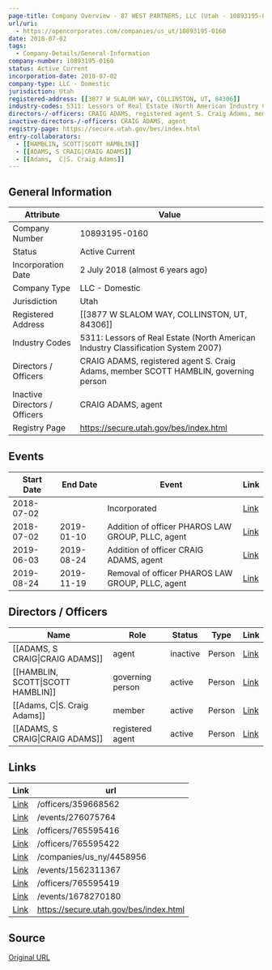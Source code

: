 ```yaml
---
page-title: Company Overview - 87 WEST PARTNERS, LLC (Utah - 10893195-0160)
url/uri:
  - https://opencorporates.com/companies/us_ut/10893195-0160
date: 2018-07-02
tags:
  - Company-Details/General-Information
company-number: 10893195-0160
status: Active Current
incorporation-date: 2018-07-02
company-type: LLC - Domestic
jurisdiction: Utah
registered-address: [[3877 W SLALOM WAY, COLLINSTON, UT, 84306]]
industry-codes: 5311: Lessors of Real Estate (North American Industry Classification System 2007)
directors-/-officers: CRAIG ADAMS, registered agent S. Craig Adams, member SCOTT HAMBLIN, governing person
inactive-directors-/-officers: CRAIG ADAMS, agent
registry-page: https://secure.utah.gov/bes/index.html
entry-collaborators:
  - [[HAMBLIN, SCOTT|SCOTT HAMBLIN]]
  - [[ADAMS, S CRAIG|CRAIG ADAMS]]
  - [[Adams,  C|S. Craig Adams]]
---
```


## General Information
| Attribute          | Value                                       |
|--------------------|---------------------------------------------|
| Company Number     | 10893195-0160                               |
| Status             | Active Current                              |
| Incorporation Date | 2 July 2018 (almost 6 years ago)            |
| Company Type       | LLC - Domestic                              |
| Jurisdiction       | Utah                                        |
| Registered Address | [[3877 W SLALOM WAY, COLLINSTON, UT, 84306]] |
| Industry Codes     | 5311: Lessors of Real Estate (North American Industry Classification System 2007) |
| Directors / Officers | CRAIG ADAMS, registered agent S. Craig Adams, member SCOTT HAMBLIN, governing person |
| Inactive Directors / Officers | CRAIG ADAMS, agent                          |
| Registry Page      | https://secure.utah.gov/bes/index.html      |

## Events

| Start Date | End Date   | Event                                                   | Link |
|------------|------------|-------------------------------------------------------|------|
| 2018-07-02 |            | Incorporated                                            | [Link](https://opencorporates.com/events/276075788) |
| 2018-07-02 | 2019-01-10 | Addition of officer PHAROS LAW GROUP, PLLC, agent       | [Link](https://opencorporates.com/events/276075764) |
| 2019-06-03 | 2019-08-24 | Addition of officer CRAIG ADAMS, agent                  | [Link](https://opencorporates.com/events/1562311367) |
| 2019-08-24 | 2019-11-19 | Removal of officer PHAROS LAW GROUP, PLLC, agent        | [Link](https://opencorporates.com/events/1678270180) |

## Directors / Officers
| Name                 | Role            | Status     | Type        | Link |
|----------------------|-----------------|------------|-------------|------|
| [[ADAMS, S CRAIG\|CRAIG ADAMS]] | agent           | inactive   | Person      | [Link](https://opencorporates.com/officers/359668562) |
| [[HAMBLIN, SCOTT\|SCOTT HAMBLIN]] | governing person | active     | Person      | [Link](https://opencorporates.com/officers/765595416) |
| [[Adams,  C\|S. Craig Adams]] | member          | active     | Person      | [Link](https://opencorporates.com/officers/765595419) |
| [[ADAMS, S CRAIG\|CRAIG ADAMS]] | registered agent | active     | Person      | [Link](https://opencorporates.com/officers/765595422) |

## Links
| Link   | url                            
|--------|--------------------------------|
| [Link](/officers/359668562) |/officers/359668562           |
| [Link](/events/276075764) |/events/276075764             |
| [Link](/officers/765595416) |/officers/765595416           |
| [Link](/officers/765595422) |/officers/765595422           |
| [Link](/companies/us_ny/4458956) |/companies/us_ny/4458956      |
| [Link](/events/1562311367) |/events/1562311367            |
| [Link](/officers/765595419) |/officers/765595419           |
| [Link](/events/1678270180) |/events/1678270180            |
| [Link](https://secure.utah.gov/bes/index.html) |https://secure.utah.gov/bes/index.html|

## Source
[Original URL](https://opencorporates.com/companies/us_ut/10893195-0160)
